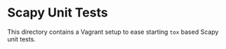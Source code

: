 # Scapy Unit Tests

This directory contains a Vagrant setup to ease starting `tox` based Scapy unit
tests.
